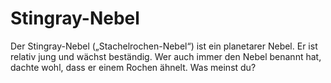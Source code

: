 # Stingray-Nebel

Der Stingray-Nebel („Stachelrochen-Nebel“) ist ein planetarer Nebel. Er ist
relativ jung und wächst beständig. Wer auch immer den Nebel benannt hat, dachte
wohl, dass er einem Rochen ähnelt. Was meinst du?
